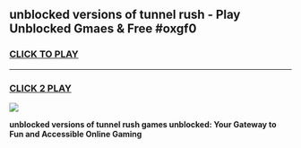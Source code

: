 
## unblocked versions of tunnel rush - Play Unblocked Gmaes & Free #oxgf0
<h3>
<a href="https://news.freeplayer.one?title=unblocked_versions_of_tunnel_rush&ref=24F">CLICK TO PLAY</a></h3>
<hr>

<h3>
<a href="https://news.freeplayer.one?title=unblocked_versions_of_tunnel_rush&ref=24F">CLICK 2 PLAY</a>
  
</h3>

<a href="https://news.freeplayer.one?title=unblocked_versions_of_tunnel_rush&ref=24F/"><img src="https://clearcache.store/games.png"></a>


**unblocked versions of tunnel rush games unblocked: Your Gateway to Fun and Accessible Online Gaming**
